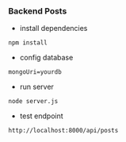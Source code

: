 ### Backend Posts

- install dependencies
```
npm install
```

- config database
```
mongoUri=yourdb
```

- run server
```
node server.js
```

- test endpoint 
```
http://localhost:8000/api/posts
```
